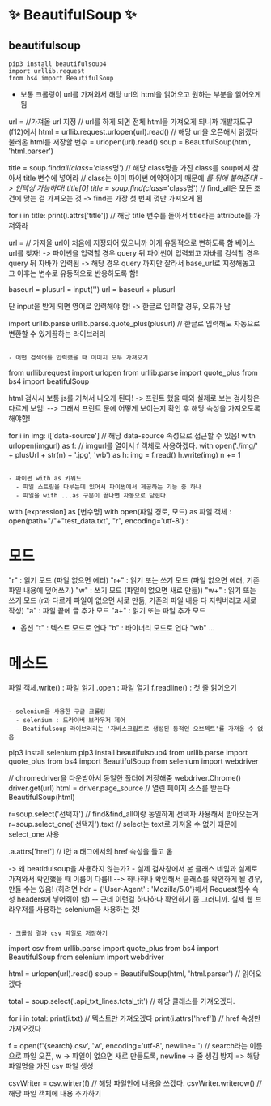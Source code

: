 # ✨ BeautifulSoup ✨

## **beautifulsoup**

```
pip3 install beautifulsoup4
import urllib.request
from bs4 import BeautifulSoup
```

- 보통 크롤링이 url를 가져와서 해당 url의 html을 읽어오고 원하는 부분을 읽어오게 됨

url = //가져올 url 지정
// url를 하게 되면 전체 html을 가져오게 되니까 개발자도구(f12)에서
html = urllib.request.urlopen(url).read() // 해당 url을 오픈해서 읽겠다 불러온 html를 저장할 변수
= urlopen(url).read()
soup = BeautifulSoup(html, 'html.parser')

title = soup.find*all(class*='class명') // 해당 class명을 가진 class를 soup에서 찾아서 title 변수에 넣어라
// class는 이미 파이썬 예약어이기 때문에 _를 뒤에 붙여준다!
-> 인덱싱 가능하다! title[0]
title = soup.find(class_='class명') // find_all은 모든 조건에 맞는 걸 가져오는 것 -> find는 가장 첫 번째 껏만 가져오게 됨

for i in title:
print(i.attrs['title'])
// 해당 title 변수를 돌아서 title라는 attribute를 가져와라

url = // 가져올 url이 처음에 지정되어 있으니까 이게 유동적으로 변하도록 함
베이스 url를 찾자! -> 파이썬을 입력할 경우 query 뒤 파이썬이 입력되고 자바를 검색할 경우 query 뒤 자바가 입력됨 -> 해당 경우 query 까지만 잘라서 base_url로 지정해놓고 그 이후는 변수로 유동적으로 반응하도록 함!

baseurl =
plusurl = input('')
url = baseurl + plusurl

단 input을 받게 되면 영어로 입력해야 함! -> 한글로 입력할 경우, 오류가 남

import urllib.parse
urllib.parse.quote_plus(plusurl) // 한글로 입력해도 자동으로 변환할 수 있게끔하는 라이브러리

```

- 어떤 검색어를 입력했을 때 이미지 모두 가져오기

```

from urllib.request import urlopen
from urllib.parse import quote_plus
from bs4 import beatifulSoup

html 검사시 보통 js를 거쳐서 나오게 된다! -> 프린트 했을 때와 실제로 보는 검사창은 다르게 보임!
--> 그래서 프린트 문에 어떻게 보이는지 확인 후 해당 속성을 가져오도록 해야함!

for i in img:
i['data-source'] // 해당 data-source 속성으로 접근할 수 있음!
with urlopen(imgurl) as f: // imgurl를 열어서 f 객체로 사용하겠다.
with open('./img/' + plusUrl + str(n) + '.jpg', 'wb') as h:
img = f.read()
h.write(img)
n += 1

```

- 파이썬 with as 키워드
  - 파일 스트림을 다루는데 있어서 파이썬에서 제공하는 기능 중 하나
  - 파일을 with ...as 구문이 끝나면 자동으로 닫힌다

```

with [expression] as [변수명]
with open(파일 경로, 모드) as 파일 객체 :
open(path+"/"+"test_data.txt", "r", encoding='utf-8') :

# 모드

"r" : 읽기 모드 (파일 없으면 에러)
"r+" : 읽기 또는 쓰기 모드 (파일 없으면 에러, 기존 파일 내용에 덮어쓰기)
"w" : 쓰기 모드 (파일이 없으면 새로 만듦))
"w+" : 읽기 또는 쓰기 모드 (r과 다르게 파일이 없으면 새로 만듦, 기존의 파일 내용 다 지워버리고 새로 작성)
"a" : 파일 끝에 글 추가 모드
"a+" : 읽기 또는 파일 추가 모드

- 옵션
  "t" : 텍스트 모드로 연다
  "b" : 바이너리 모드로 연다
  "wb" ...

# 메소드

파일 객체.write() : 파일 읽기
.open : 파일 열기
f.readline() : 첫 줄 읽어오기

```

- selenium을 사용한 구글 크롤링
  - selenium : 드라이버 브라우저 제어
  - Beatifulsoup 라이브러리는 '자바스크립트로 생성된 동적인 오브젝트'를 가져올 수 없음

```

pip3 install selenium
pip3 install beautifulsoup4
from urllib.parse import quote_plus
from bs4 import BeautifulSoup
from selenium import webdriver

// chromedriver을 다운받아서 동일한 폴더에 저장해줌
webdriver.Chrome()
driver.get(url)
html = driver.page_source // 열린 페이지 소스를 받는다
BeautifulSoup(html)

r=soup.select('선택자') // find&find_all이랑 동일하게 선택자 사용해서 받아오는거
r=soup.select_one('선택자').text // select는 text로 가져올 수 없기 떄문에 select_one 사용

.a.attrs['href'] // i안 a 태그에서의 href 속성을 들고 옴

-> 왜 beatidulsoup을 사용하지 않는가? - 실제 검사창에서 본 클래스 네임과 실제로 가져와서 확인했을 때 이름이 다름!!
--> 하나하나 확인해서 클래스를 확인하게 될 경우, 만들 수는 있음!
(하려면 hdr = {'User-Agent' : 'Mozilla/5.0'}해서 Request함수 속성 headers에 넣어줘야 함)
-- 근데 이런걸 하나하나 확인하기 좀 그러니까. 실제 웹 브라우저를 사용하는 selenium을 사용하는 것!

```

- 크롤링 결과 csv 파일로 저장하기

```

import csv
from urllib.parse import quote_plus
from bs4 import BeautifulSoup
from selenium import webdriver

html = urlopen(url).read()
soup = BeautifulSoup(html, 'html.parser') // 읽어오겠다

total = soup.select('.api_txt_lines.total_tit') // 해당 클래스를 가져오겠다.

for i in total:
print(i.txt) // 텍스트만 가져오겠다
print(i.attrs['href']) // href 속성만 가져오겠다

f = open(f'{search}.csv', 'w', encoding='utf-8', newline='')
// search라는 이름으로 파일 오픈, w -> 파일이 없으면 새로 만들도록, newline -> 줄 생김 방지 => 해당 파일명을 가진 csv 파일 생성

csvWriter = csv.wirter(f) // 해당 파일안에 내용을 쓰겠다.
csvWriter.writerow() // 해당 파일 객체에 내용 추가하기

```

```
